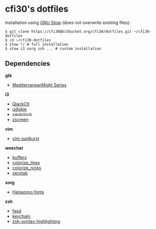 cfi30's dotfiles
================

Installation using [GNU Stow](http://www.gnu.org/software/stow/) (does not overwrite existing files):
```
$ git clone https://cfi30@bitbucket.org/cfi30/dotfiles.git ~/cfi30-dotfiles
$ cd ~/cfi30-dotfiles
$ stow */ # full installation
$ stow i3 xorg zsh ... # custom installation
```

Dependencies
------------

**gtk**

- [MediterraneanNight Series](http://gnome-look.org/content/show.php/MediterraneanNight+Series?content=156782)

**i3**

- [QjackCtl](http://qjackctl.sourceforge.net/)
- [udiskie](https://github.com/coldfix/udiskie)
- xautolock
- [zscreen](https://github.com/ChrisZeta/Scrot-and-imgur-zenity-GUI)

**vim**

- [vim-sunburst](https://github.com/sickill/vim-sunburst)

**weechat**

- [buffers](http://www.weechat.org/scripts/source/buffers.pl.html/)
- [colorize_lines](http://www.weechat.org/scripts/source/colorize_lines.pl.html/)
- [colorize_nicks](http://www.weechat.org/scripts/source/colorize_nicks.py.html/)
- [zerotab](http://www.weechat.org/scripts/source/zerotab.py.html/)

**xorg**

- [Hanazono fonts](http://fonts.jp/hanazono/)

**zsh**

- [fasd](https://github.com/clvv/fasd)
- [keychain](https://github.com/funtoo/keychain)
- [zsh-syntax-highlighting](https://github.com/zsh-users/zsh-syntax-highlighting)
